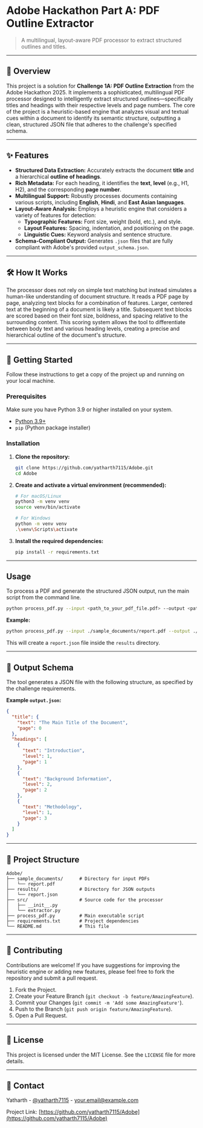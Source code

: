 
# Adobe Hackathon Part A: PDF Outline Extractor

> A multilingual, layout-aware PDF processor to extract structured outlines and titles.

[](https://www.python.org/downloads/)
[](https://opensource.org/licenses/MIT)

-----

## 🧠 Overview

This project is a solution for **Challenge 1A: PDF Outline Extraction** from the Adobe Hackathon 2025. It implements a sophisticated, multilingual PDF processor designed to intelligently extract structured outlines—specifically titles and headings with their respective levels and page numbers. The core of the project is a heuristic-based engine that analyzes visual and textual cues within a document to identify its semantic structure, outputting a clean, structured JSON file that adheres to the challenge's specified schema.

-----

## ✨ Features

  - **Structured Data Extraction:** Accurately extracts the document **title** and a hierarchical **outline of headings**.
  - **Rich Metadata:** For each heading, it identifies the **text**, **level** (e.g., H1, H2), and the corresponding **page number**.
  - **Multilingual Support:** Robustly processes documents containing various scripts, including **English**, **Hindi**, and **East Asian languages**.
  - **Layout-Aware Analysis:** Employs a heuristic engine that considers a variety of features for detection:
      - **Typographic Features:** Font size, weight (bold, etc.), and style.
      - **Layout Features:** Spacing, indentation, and positioning on the page.
      - **Linguistic Cues:** Keyword analysis and sentence structure.
  - **Schema-Compliant Output:** Generates `.json` files that are fully compliant with Adobe's provided `output_schema.json`.

-----

## 🛠️ How It Works

The processor does not rely on simple text matching but instead simulates a human-like understanding of document structure. It reads a PDF page by page, analyzing text blocks for a combination of features. Larger, centered text at the beginning of a document is likely a title. Subsequent text blocks are scored based on their font size, boldness, and spacing relative to the surrounding content. This scoring system allows the tool to differentiate between body text and various heading levels, creating a precise and hierarchical outline of the document's structure.

-----

## 🚀 Getting Started

Follow these instructions to get a copy of the project up and running on your local machine.

### Prerequisites

Make sure you have Python 3.9 or higher installed on your system.

  - [Python 3.9+](https://www.python.org/downloads/)
  - `pip` (Python package installer)

### Installation

1.  **Clone the repository:**

    ```sh
    git clone https://github.com/yatharth7115/Adobe.git
    cd Adobe
    ```

2.  **Create and activate a virtual environment (recommended):**

    ```sh
    # For macOS/Linux
    python3 -m venv venv
    source venv/bin/activate

    # For Windows
    python -m venv venv
    .\venv\Scripts\activate
    ```

3.  **Install the required dependencies:**

    ```sh
    pip install -r requirements.txt
    ```

-----

## Usage

To process a PDF and generate the structured JSON output, run the main script from the command line.

```sh
python process_pdf.py --input <path_to_your_pdf_file.pdf> --output <path_to_output_directory>
```

**Example:**

```sh
python process_pdf.py --input ./sample_documents/report.pdf --output ./results
```

This will create a `report.json` file inside the `results` directory.

-----

## 📄 Output Schema

The tool generates a JSON file with the following structure, as specified by the challenge requirements.

**Example `output.json`:**

```json
{
  "title": {
    "text": "The Main Title of the Document",
    "page": 0
  },
  "headings": [
    {
      "text": "Introduction",
      "level": 1,
      "page": 1
    },
    {
      "text": "Background Information",
      "level": 2,
      "page": 2
    },
    {
      "text": "Methodology",
      "level": 1,
      "page": 3
    }
  ]
}
```

-----

## 📂 Project Structure

```
Adobe/
├── sample_documents/      # Directory for input PDFs
│   └── report.pdf
├── results/               # Directory for JSON outputs
│   └── report.json
├── src/                   # Source code for the processor
│   ├── __init__.py
│   └── extractor.py
├── process_pdf.py         # Main executable script
├── requirements.txt       # Project dependencies
└── README.md              # This file
```

-----

## 🤝 Contributing

Contributions are welcome\! If you have suggestions for improving the heuristic engine or adding new features, please feel free to fork the repository and submit a pull request.

1.  Fork the Project.
2.  Create your Feature Branch (`git checkout -b feature/AmazingFeature`).
3.  Commit your Changes (`git commit -m 'Add some AmazingFeature'`).
4.  Push to the Branch (`git push origin feature/AmazingFeature`).
5.  Open a Pull Request.

-----

## 📜 License

This project is licensed under the MIT License. See the `LICENSE` file for more details.

-----

## 📧 Contact

Yatharth - [@yatharth7115](https://www.google.com/search?q=https://github.com/yatharth7115) - your.email@example.com

Project Link: [https://github.com/yatharth7115/Adobe](https://github.com/yatharth7115/Adobe)
